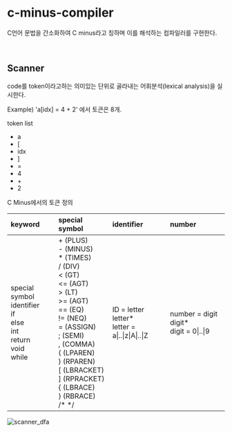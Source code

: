 # c-minus-compiler

C언어 문법을 간소화하여 C minus라고 칭하며 이를 해석하는 컴파일러를 구현한다.

<br/>

## Scanner  
code를 token이라고하는 의미있는 단위로 골라내는 어휘분석(lexical analysis)을 실시한다.

Example) 'a[idx] = 4 + 2' 에서 토큰은 8개.

token list  
- a
- [
- idx
- ]
- =
- 4
- \+
- 2

C Minus에서의 토큰 정의

|**keyword**|**special symbol**|**identifier**|**number**
|:--|:--|:--|:--|
|special symbol <br/> identifier <br/> if <br/> else <br/> int <br/> return <br/> void <br/> while|\+  (PLUS) <br/> - (MINUS) <br/> \*  (TIMES) <br/> / (DIV) <br/> <  (GT) <br/> <= (AGT) <br/> \>  (LT) <br/> >= (AGT) <br/> == (EQ)   <br/> != (NEQ) <br/> =  (ASSIGN) <br/> ; (SEMI) <br/> ,  (COMMA) <br/> (  (LPAREN) <br/> ) (RPAREN) <br/> [  (LBRACKET) <br/> ] (RPRACKET) <br/>{  (LBRACE) <br/> } (RBRACE)  <br/> /* */| ID = letter letter* <br/> letter = a\|..\|z\|A\|..\|Z | number = digit digit* <br/> digit = 0\|..\|9 |

![scanner_dfa](https://user-images.githubusercontent.com/51525202/84584310-a0aaaf00-ae3d-11ea-8cc9-5f408c70f298.png)
